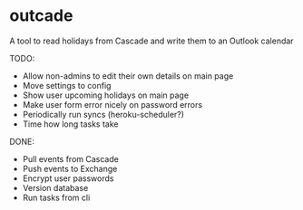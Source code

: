 outcade
=======

A tool to read holidays from Cascade and write them to an Outlook calendar


TODO:
 * Allow non-admins to edit their own details on main page
 * Move settings to config
 * Show user upcoming holidays on main page
 * Make user form error nicely on password errors
 * Periodically run syncs (heroku-scheduler?)
 * Time how long tasks take

DONE:
 * Pull events from Cascade
 * Push events to Exchange
 * Encrypt user passwords
 * Version database
 * Run tasks from cli
